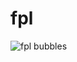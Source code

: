 # fpl

![fpl bubbles](https://github.com/user-attachments/assets/26217448-824a-4d06-afbb-97ebc2d022c7)
